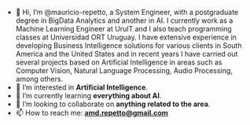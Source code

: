 - 👋 Hi, I’m @mauricio-repetto, a System Engineer, with a postgraduate degree in BigData Analytics and another in AI. I currently work as a Machine Learning Engineer at UruIT and I also teach programming classes at Universidad ORT Uruguay. I have extensive experience in developing Business Intelligence solutions for various clients in South America and the United States and in recent years I have carried out several projects based on Artificial Intelligence in areas such as Computer Vision, Natural Language Processing, Audio Processing, among others.
- 👀 I’m interested in **Artificial Intelligence**.
- 🌱 I’m currently learning **everything about AI**.
- 💞️ I’m looking to collaborate on **anything related to the area**.
- 📫 How to reach me: **amd.repetto@gmail.com**
